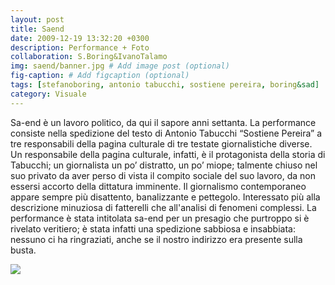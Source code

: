 ```yaml
---
layout: post
title: Saend
date: 2009-12-19 13:32:20 +0300
description: Performance + Foto
collaboration: S.Boring&IvanoTalamo
img: saend/banner.jpg # Add image post (optional)
fig-caption: # Add figcaption (optional)
tags: [stefanoboring, antonio tabucchi, sostiene pereira, boring&sad]
category: Visuale
---
```


Sa-end è  un lavoro politico, da qui il sapore anni settanta. La performance consiste nella spedizione del testo di Antonio Tabucchi “Sostiene Pereira” a tre responsabili della pagina culturale di tre testate giornalistiche diverse. Un responsabile della pagina culturale, infatti, è il protagonista della storia di Tabucchi; un giornalista un po’ distratto, un po’ miope; talmente chiuso nel suo privato da aver perso di vista il compito sociale del suo lavoro, da non essersi accorto della dittatura imminente.
Il giornalismo contemporaneo appare sempre più
disattento, banalizzante e pettegolo. Interessato più alla descrizione minuziosa di fatterelli che all'analisi di fenomeni complessi.
La performance è stata intitolata sa-end per un presagio che purtroppo si è rivelato veritiero; è stata infatti una spedizione sabbiosa e insabbiata: nessuno ci ha ringraziati, anche se il nostro indirizzo era presente sulla busta.

![](../assets/img/saend/poste.png)
